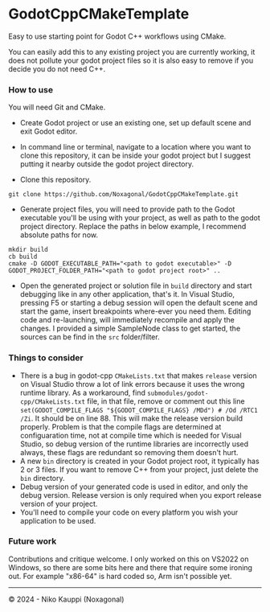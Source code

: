 # GodotCppCMakeTemplate

Easy to use starting point for Godot C++ workflows using CMake.

You can easily add this to any existing project you are currently working, it does not pollute your godot project files so it is also easy to remove if you decide you do not need C++.

### How to use

You will need Git and CMake.

- Create Godot project or use an existing one, set up default scene and exit Godot editor.

- In command line or terminal, navigate to a location where you want to clone this repository, it can be inside your godot project but I suggest putting it nearby outside the godot project directory.

- Clone this repository.<br>
```
git clone https://github.com/Noxagonal/GodotCppCMakeTemplate.git
```

- Generate project files, you will need to provide path to the Godot executable you'll be using with your project, as well as path to the godot project directory. Replace the paths in below example, I recommend absolute paths for now.<br>
```
mkdir build
cb build
cmake -D GODOT_EXECUTABLE_PATH="<path to godot executable>" -D GODOT_PROJECT_FOLDER_PATH="<path to godot project root>" ..
```

- Open the generated project or solution file in ```build``` directory and start debugging like in any other application, that's it. In Visual Studio, pressing F5 or starting a debug session will open the default scene and start the game, insert breakpoints where-ever you need them. Editing code and re-launching, will immediately recompile and apply the changes. I provided a simple SampleNode class to get started, the sources can be find in the ```src``` folder/filter.

### Things to consider

- There is a bug in godot-cpp ```CMakeLists.txt``` that makes ```release``` version on Visual Studio throw a lot of link errors because it uses the wrong runtime library. As a workaround, find ```submodules/godot-cpp/CMakeLists.txt``` file, in that file, remove or comment out this line ```set(GODOT_COMPILE_FLAGS "${GODOT_COMPILE_FLAGS} /MDd") # /Od /RTC1 /Zi```. It should be on line 88. This will make the release version build properly. Problem is that the compile flags are determined at configuaration time, not at compile time which is needed for Visual Studio, so debug version of the runtime libraries are incorrectly used always, these flags are redundant so removing them doesn't hurt.
- A new ```bin``` directory is created in your Godot project root, it typically has 2 or 3 files. If you want to remove C++ from your project, just delete the ```bin``` directory.
- Debug version of your generated code is used in editor, and only the debug version. Release version is only required when you export release version of your project.
- You'll need to compile your code on every platform you wish your application to be used.

### Future work

Contributions and critique welcome. I only worked on this on VS2022 on Windows, so there are some bits here and there that require some ironing out. For example "x86-64" is hard coded so, Arm isn't possible yet.

---

&copy; 2024 - Niko Kauppi (Noxagonal)
